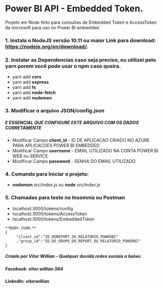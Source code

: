 # Power BI API - Embedded Token.

Projeto em Node feito para consultas de Embedded Token e AccessToken da microsoft para uso no Power BI embedded.

### 1. Instala o NodeJS versão 10.11 ou maior  Link para download: https://nodejs.org/en/download/.
### 2. Instalar as Dependencias caso seja preciso, eu utilizei pelo yarn porem você pode usar o npm caso queira.
* yarn add **cors**
* yarn add **express**
* yarn add **fs**
* yarn add **node-fetch**
* yarn add **nodemon**
### 3. Modificar o arquivo JSON/config.json 
##### E ESSENCIAL QUE CONFIGURE ESTE ARQUIVO COM OS DADOS CORRETAMENTE
* Modificar Campo **client_id** - ID DE APLICACAO CRIADO NO AZURE PARA APLICACOES POWER BI EMBEDDED
* Modificar Campo **username** - EMAIL UTILIZADO NA CONTA POWER BI WEB ou SERVICE
* Modificar Campo **password** - SENHA DO EMAIL UTILIZADO
### 4. Comando para Iniciar o projeto:
* **nodemon** src/index.js ou **node** src/index.js 
### 5. Chamadas para teste no Insomnia ou Postman
* localhost:3000/tokens/config
* localhost:3000/tokens/AccessToken
* localhost:3000/tokens/EmbeddedToken
```
**BODY-JSON:**
{
     "client_id":"ID_DOREPORT_OU_RELATORIO_POWERBI"
     ,"group_id":"ID_DO_GRUPO_DO_REPORT_OU_RELATORIO_POWERBI"
}
```
##### Criado por Vitor Willian - Qualquer duvida redes sociais a baixo:
##### Facebook: vitor.willian.564
##### LinkedIn: vitorwillian

     
